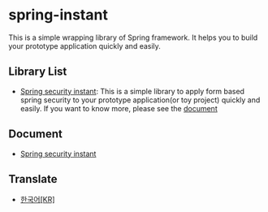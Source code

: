 # spring-instant
This is a simple wrapping library of Spring framework. It helps you to build your prototype application quickly and easily.

## Library List
- [Spring security instant](https://github.com/ByungJun25/spring-instant/tree/main/spring-security-instant): This is a simple library to apply form based spring security to your prototype application(or toy project) quickly and easily. If you want to know more, please see the [document](https://github.com/ByungJun25/spring-instant/tree/main/spring-security-instant/README.md)

## Document
- [Spring security instant](https://github.com/ByungJun25/spring-instant/tree/main/spring-security-instant)

## Translate
- [한국어[KR]](https://github.com/ByungJun25/spring-instant/blob/main/README_KR.md)
